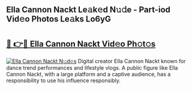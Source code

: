 ## Ella Cannon Nackt Le𝚊k𝚎d N𝚞𝚍e - Part-iod Vid𝚎o Photos Le𝚊ks Lo6yG

# <h2><a href="http://fb8rur.evod.top/?m=Ella+Cannon+Nackt">🔗 👉🔴 Ella Cannon Nackt Vid𝚎o Ph𝚘t𝚘s</a></h2>

[![Ella Cannon Nackt N𝚞d𝚎s](https://i.imgur.com/8V9OHl7.gif)](http://fb8rur.evod.top/?m=Ella+Cannon+Nackt)
Digital creator Ella Cannon Nackt known for dance trend performances and lifestyle vlogs. A public figure like Ella Cannon Nackt, with a large platform and a captive audience, has a responsibility to use his influence responsibly. 
